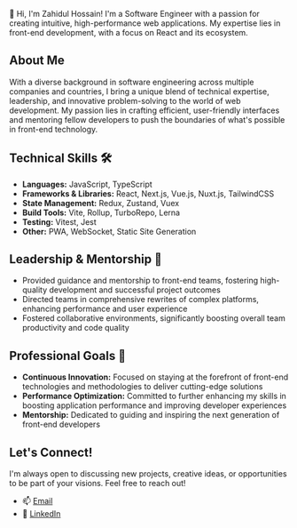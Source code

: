 👋 Hi, I'm Zahidul Hossain! I'm a Software Engineer with a passion for creating intuitive, high-performance web applications. My expertise lies in front-end development, with a focus on React and its ecosystem.

## About Me

With a diverse background in software engineering across multiple companies and countries, I bring a unique blend of technical expertise, leadership, and innovative problem-solving to the world of web development. My passion lies in crafting efficient, user-friendly interfaces and mentoring fellow developers to push the boundaries of what's possible in front-end technology.

## Technical Skills 🛠️
* **Languages:** JavaScript, TypeScript
* **Frameworks & Libraries:** React, Next.js, Vue.js, Nuxt.js, TailwindCSS
* **State Management:** Redux, Zustand, Vuex
* **Build Tools:** Vite, Rollup, TurboRepo, Lerna
* **Testing:** Vitest, Jest
* **Other:** PWA, WebSocket, Static Site Generation


## Leadership & Mentorship 🌟
* Provided guidance and mentorship to front-end teams, fostering high-quality development and successful project outcomes
* Directed teams in comprehensive rewrites of complex platforms, enhancing performance and user experience
* Fostered collaborative environments, significantly boosting overall team productivity and code quality

## Professional Goals 🚀
* **Continuous Innovation:** Focused on staying at the forefront of front-end technologies and methodologies to deliver cutting-edge solutions
* **Performance Optimization:** Committed to further enhancing my skills in boosting application performance and improving developer experiences
* **Mentorship:** Dedicated to guiding and inspiring the next generation of front-end developers

## Let's Connect!
I'm always open to discussing new projects, creative ideas, or opportunities to be part of your visions. Feel free to reach out!

- 📫 [Email](mailto:zhchoyan@gmail.com)
- 🔗 [LinkedIn](https://linkedin.com/in/choyan)
